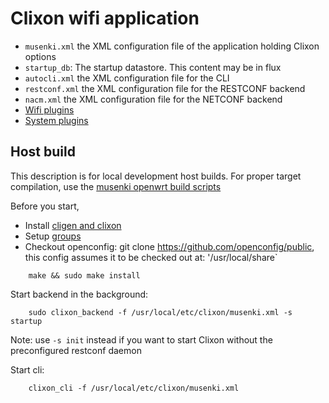 # Clixon wifi application

* `musenki.xml` the XML configuration file of the application holding Clixon options
* `startup_db`: The startup datastore. This content may be in flux
* `autocli.xml` the XML configuration file for the CLI
* `restconf.xml` the XML configuration file for the RESTCONF backend
* `nacm.xml` the XML configuration file for the NETCONF backend
* [Wifi plugins](wifi)
* [System plugins](system)

## Host build

This description is for local development host builds. For proper target
compilation, use the [musenki openwrt build scripts](../musenki-openwrt)

Before you start,
* Install [cligen and clixon](https://clixon-docs.readthedocs.io/en/latest/install.html)
* Setup [groups](https://github.com/clicon/clixon/blob/master/doc/FAQ.md#do-i-need-to-setup-anything)
* Checkout openconfig: git clone https://github.com/openconfig/public, this config assumes it to be checked out at: '/usr/local/share`

```
    make && sudo make install
```
Start backend in the background:
```
    sudo clixon_backend -f /usr/local/etc/clixon/musenki.xml -s startup
```
Note: use `-s init` instead if you want to start Clixon without the preconfigured restconf daemon

Start cli:
```
    clixon_cli -f /usr/local/etc/clixon/musenki.xml
```
